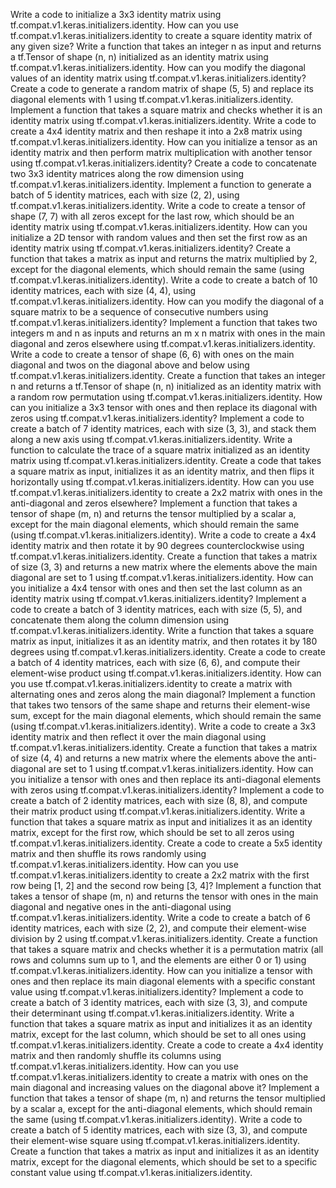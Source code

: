 Write a code to initialize a 3x3 identity matrix using tf.compat.v1.keras.initializers.identity.
How can you use tf.compat.v1.keras.initializers.identity to create a square identity matrix of any given size?
Write a function that takes an integer n as input and returns a tf.Tensor of shape (n, n) initialized as an identity matrix using tf.compat.v1.keras.initializers.identity.
How can you modify the diagonal values of an identity matrix using tf.compat.v1.keras.initializers.identity?
Create a code to generate a random matrix of shape (5, 5) and replace its diagonal elements with 1 using tf.compat.v1.keras.initializers.identity.
Implement a function that takes a square matrix and checks whether it is an identity matrix using tf.compat.v1.keras.initializers.identity.
Write a code to create a 4x4 identity matrix and then reshape it into a 2x8 matrix using tf.compat.v1.keras.initializers.identity.
How can you initialize a tensor as an identity matrix and then perform matrix multiplication with another tensor using tf.compat.v1.keras.initializers.identity?
Create a code to concatenate two 3x3 identity matrices along the row dimension using tf.compat.v1.keras.initializers.identity.
Implement a function to generate a batch of 5 identity matrices, each with size (2, 2), using tf.compat.v1.keras.initializers.identity.
Write a code to create a tensor of shape (7, 7) with all zeros except for the last row, which should be an identity matrix using tf.compat.v1.keras.initializers.identity.
How can you initialize a 2D tensor with random values and then set the first row as an identity matrix using tf.compat.v1.keras.initializers.identity?
Create a function that takes a matrix as input and returns the matrix multiplied by 2, except for the diagonal elements, which should remain the same (using tf.compat.v1.keras.initializers.identity).
Write a code to create a batch of 10 identity matrices, each with size (4, 4), using tf.compat.v1.keras.initializers.identity.
How can you modify the diagonal of a square matrix to be a sequence of consecutive numbers using tf.compat.v1.keras.initializers.identity?
Implement a function that takes two integers m and n as inputs and returns an m x n matrix with ones in the main diagonal and zeros elsewhere using tf.compat.v1.keras.initializers.identity.
Write a code to create a tensor of shape (6, 6) with ones on the main diagonal and twos on the diagonal above and below using tf.compat.v1.keras.initializers.identity.
Create a function that takes an integer n and returns a tf.Tensor of shape (n, n) initialized as an identity matrix with a random row permutation using tf.compat.v1.keras.initializers.identity.
How can you initialize a 3x3 tensor with ones and then replace its diagonal with zeros using tf.compat.v1.keras.initializers.identity?
Implement a code to create a batch of 7 identity matrices, each with size (3, 3), and stack them along a new axis using tf.compat.v1.keras.initializers.identity.
Write a function to calculate the trace of a square matrix initialized as an identity matrix using tf.compat.v1.keras.initializers.identity.
Create a code that takes a square matrix as input, initializes it as an identity matrix, and then flips it horizontally using tf.compat.v1.keras.initializers.identity.
How can you use tf.compat.v1.keras.initializers.identity to create a 2x2 matrix with ones in the anti-diagonal and zeros elsewhere?
Implement a function that takes a tensor of shape (m, n) and returns the tensor multiplied by a scalar a, except for the main diagonal elements, which should remain the same (using tf.compat.v1.keras.initializers.identity).
Write a code to create a 4x4 identity matrix and then rotate it by 90 degrees counterclockwise using tf.compat.v1.keras.initializers.identity.
Create a function that takes a matrix of size (3, 3) and returns a new matrix where the elements above the main diagonal are set to 1 using tf.compat.v1.keras.initializers.identity.
How can you initialize a 4x4 tensor with ones and then set the last column as an identity matrix using tf.compat.v1.keras.initializers.identity?
Implement a code to create a batch of 3 identity matrices, each with size (5, 5), and concatenate them along the column dimension using tf.compat.v1.keras.initializers.identity.
Write a function that takes a square matrix as input, initializes it as an identity matrix, and then rotates it by 180 degrees using tf.compat.v1.keras.initializers.identity.
Create a code to create a batch of 4 identity matrices, each with size (6, 6), and compute their element-wise product using tf.compat.v1.keras.initializers.identity.
How can you use tf.compat.v1.keras.initializers.identity to create a matrix with alternating ones and zeros along the main diagonal?
Implement a function that takes two tensors of the same shape and returns their element-wise sum, except for the main diagonal elements, which should remain the same (using tf.compat.v1.keras.initializers.identity).
Write a code to create a 3x3 identity matrix and then reflect it over the main diagonal using tf.compat.v1.keras.initializers.identity.
Create a function that takes a matrix of size (4, 4) and returns a new matrix where the elements above the anti-diagonal are set to 1 using tf.compat.v1.keras.initializers.identity.
How can you initialize a tensor with ones and then replace its anti-diagonal elements with zeros using tf.compat.v1.keras.initializers.identity?
Implement a code to create a batch of 2 identity matrices, each with size (8, 8), and compute their matrix product using tf.compat.v1.keras.initializers.identity.
Write a function that takes a square matrix as input and initializes it as an identity matrix, except for the first row, which should be set to all zeros using tf.compat.v1.keras.initializers.identity.
Create a code to create a 5x5 identity matrix and then shuffle its rows randomly using tf.compat.v1.keras.initializers.identity.
How can you use tf.compat.v1.keras.initializers.identity to create a 2x2 matrix with the first row being [1, 2] and the second row being [3, 4]?
Implement a function that takes a tensor of shape (m, n) and returns the tensor with ones in the main diagonal and negative ones in the anti-diagonal using tf.compat.v1.keras.initializers.identity.
Write a code to create a batch of 6 identity matrices, each with size (2, 2), and compute their element-wise division by 2 using tf.compat.v1.keras.initializers.identity.
Create a function that takes a square matrix and checks whether it is a permutation matrix (all rows and columns sum up to 1, and the elements are either 0 or 1) using tf.compat.v1.keras.initializers.identity.
How can you initialize a tensor with ones and then replace its main diagonal elements with a specific constant value using tf.compat.v1.keras.initializers.identity?
Implement a code to create a batch of 3 identity matrices, each with size (3, 3), and compute their determinant using tf.compat.v1.keras.initializers.identity.
Write a function that takes a square matrix as input and initializes it as an identity matrix, except for the last column, which should be set to all ones using tf.compat.v1.keras.initializers.identity.
Create a code to create a 4x4 identity matrix and then randomly shuffle its columns using tf.compat.v1.keras.initializers.identity.
How can you use tf.compat.v1.keras.initializers.identity to create a matrix with ones on the main diagonal and increasing values on the diagonal above it?
Implement a function that takes a tensor of shape (m, n) and returns the tensor multiplied by a scalar a, except for the anti-diagonal elements, which should remain the same (using tf.compat.v1.keras.initializers.identity).
Write a code to create a batch of 5 identity matrices, each with size (3, 3), and compute their element-wise square using tf.compat.v1.keras.initializers.identity.
Create a function that takes a matrix as input and initializes it as an identity matrix, except for the diagonal elements, which should be set to a specific constant value using tf.compat.v1.keras.initializers.identity.